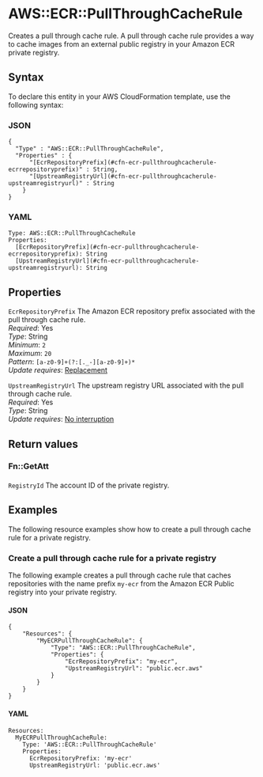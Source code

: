 # AWS::ECR::PullThroughCacheRule<a name="aws-resource-ecr-pullthroughcacherule"></a>

Creates a pull through cache rule\. A pull through cache rule provides a way to cache images from an external public registry in your Amazon ECR private registry\.

## Syntax<a name="aws-resource-ecr-pullthroughcacherule-syntax"></a>

To declare this entity in your AWS CloudFormation template, use the following syntax:

### JSON<a name="aws-resource-ecr-pullthroughcacherule-syntax.json"></a>

```
{
  "Type" : "AWS::ECR::PullThroughCacheRule",
  "Properties" : {
      "[EcrRepositoryPrefix](#cfn-ecr-pullthroughcacherule-ecrrepositoryprefix)" : String,
      "[UpstreamRegistryUrl](#cfn-ecr-pullthroughcacherule-upstreamregistryurl)" : String
    }
}
```

### YAML<a name="aws-resource-ecr-pullthroughcacherule-syntax.yaml"></a>

```
Type: AWS::ECR::PullThroughCacheRule
Properties: 
  [EcrRepositoryPrefix](#cfn-ecr-pullthroughcacherule-ecrrepositoryprefix): String
  [UpstreamRegistryUrl](#cfn-ecr-pullthroughcacherule-upstreamregistryurl): String
```

## Properties<a name="aws-resource-ecr-pullthroughcacherule-properties"></a>

`EcrRepositoryPrefix`  <a name="cfn-ecr-pullthroughcacherule-ecrrepositoryprefix"></a>
The Amazon ECR repository prefix associated with the pull through cache rule\.  
*Required*: Yes  
*Type*: String  
*Minimum*: `2`  
*Maximum*: `20`  
*Pattern*: `[a-z0-9]+(?:[._-][a-z0-9]+)*`  
*Update requires*: [Replacement](https://docs.aws.amazon.com/AWSCloudFormation/latest/UserGuide/using-cfn-updating-stacks-update-behaviors.html#update-replacement)

`UpstreamRegistryUrl`  <a name="cfn-ecr-pullthroughcacherule-upstreamregistryurl"></a>
The upstream registry URL associated with the pull through cache rule\.  
*Required*: Yes  
*Type*: String  
*Update requires*: [No interruption](https://docs.aws.amazon.com/AWSCloudFormation/latest/UserGuide/using-cfn-updating-stacks-update-behaviors.html#update-no-interrupt)

## Return values<a name="aws-resource-ecr-pullthroughcacherule-return-values"></a>

### Fn::GetAtt<a name="aws-resource-ecr-pullthroughcacherule-return-values-fn--getatt"></a>

#### <a name="aws-resource-ecr-pullthroughcacherule-return-values-fn--getatt-fn--getatt"></a>

`RegistryId`  <a name="RegistryId-fn::getatt"></a>
The account ID of the private registry\.

## Examples<a name="aws-resource-ecr-pullthroughcacherule--examples"></a>

The following resource examples show how to create a pull through cache rule for a private registry\.

### Create a pull through cache rule for a private registry<a name="aws-resource-ecr-pullthroughcacherule--examples--Create_a_pull_through_cache_rule_for_a_private_registry"></a>

The following example creates a pull through cache rule that caches repositories with the name prefix `my-ecr` from the Amazon ECR Public registry into your private registry\.

#### JSON<a name="aws-resource-ecr-pullthroughcacherule--examples--Create_a_pull_through_cache_rule_for_a_private_registry--json"></a>

```
{
    "Resources": {
        "MyECRPullThroughCacheRule": {
            "Type": "AWS::ECR::PullThroughCacheRule",
            "Properties": {
                "EcrRepositoryPrefix": "my-ecr",
                "UpstreamRegistryUrl": "public.ecr.aws"
            }
        }
    }
}
```

#### YAML<a name="aws-resource-ecr-pullthroughcacherule--examples--Create_a_pull_through_cache_rule_for_a_private_registry--yaml"></a>

```
Resources:
  MyECRPullThroughCacheRule:
    Type: 'AWS::ECR::PullThroughCacheRule'
    Properties:
      EcrRepositoryPrefix: 'my-ecr'
      UpstreamRegistryUrl: 'public.ecr.aws'
```